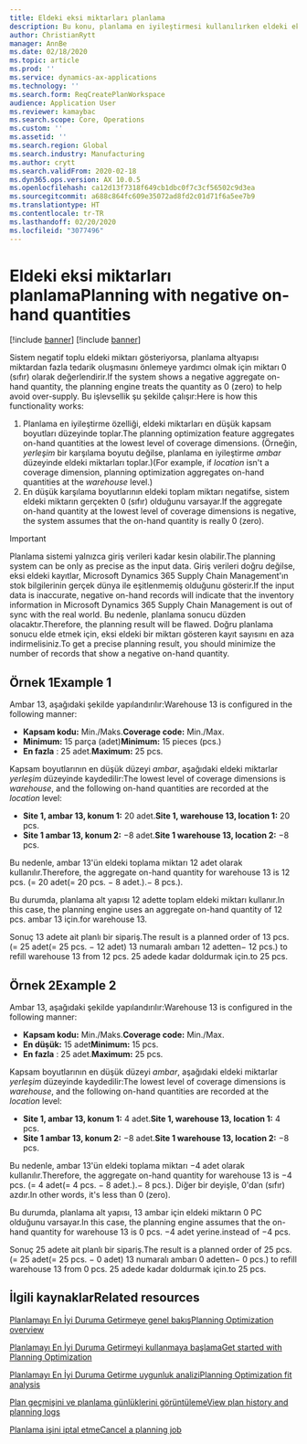 ```yaml
---
title: Eldeki eksi miktarları planlama
description: Bu konu, planlama en iyileştirmesi kullanılırken eldeki eksi stokun nasıl işlendiğini açıklar.
author: ChristianRytt
manager: AnnBe
ms.date: 02/18/2020
ms.topic: article
ms.prod: ''
ms.service: dynamics-ax-applications
ms.technology: ''
ms.search.form: ReqCreatePlanWorkspace
audience: Application User
ms.reviewer: kamaybac
ms.search.scope: Core, Operations
ms.custom: ''
ms.assetid: ''
ms.search.region: Global
ms.search.industry: Manufacturing
ms.author: crytt
ms.search.validFrom: 2020-02-18
ms.dyn365.ops.version: AX 10.0.5
ms.openlocfilehash: ca12d13f7318f649cb1dbc0f7c3cf56502c9d3ea
ms.sourcegitcommit: a688c864fc609e35072ad8fd2c01d71f6a5ee7b9
ms.translationtype: HT
ms.contentlocale: tr-TR
ms.lasthandoff: 02/20/2020
ms.locfileid: "3077496"
---
```

# <a name="planning-with-negative-on-hand-quantities"></a><span data-ttu-id="e0acf-103">Eldeki eksi miktarları planlama</span><span class="sxs-lookup"><span data-stu-id="e0acf-103">Planning with negative on-hand quantities</span></span>

[!include [banner](../../includes/preview-banner.md)]
[!include [banner](../../includes/banner.md)]

<span data-ttu-id="e0acf-104">Sistem negatif toplu eldeki miktarı gösteriyorsa, planlama altyapısı miktardan fazla tedarik oluşmasını önlemeye yardımcı olmak için miktarı 0 (sıfır) olarak değerlendirir.</span><span class="sxs-lookup"><span data-stu-id="e0acf-104">If the system shows a negative aggregate on-hand quantity, the planning engine treats the quantity as 0 (zero) to help avoid over-supply.</span></span> <span data-ttu-id="e0acf-105">Bu işlevsellik şu şekilde çalışır:</span><span class="sxs-lookup"><span data-stu-id="e0acf-105">Here is how this functionality works:</span></span>

1. <span data-ttu-id="e0acf-106">Planlama en iyileştirme özelliği, eldeki miktarları en düşük kapsam boyutları düzeyinde toplar.</span><span class="sxs-lookup"><span data-stu-id="e0acf-106">The planning optimization feature aggregates on-hand quantities at the lowest level of coverage dimensions.</span></span> <span data-ttu-id="e0acf-107">(Örneğin, *yerleşim* bir karşılama boyutu değilse, planlama en iyileştirme *ambar* düzeyinde eldeki miktarları toplar.)</span><span class="sxs-lookup"><span data-stu-id="e0acf-107">(For example, if *location* isn't a coverage dimension, planning optimization aggregates on-hand quantities at the *warehouse* level.)</span></span>
1. <span data-ttu-id="e0acf-108">En düşük karşılama boyutlarının eldeki toplam miktarı negatifse, sistem eldeki miktarın gerçekten 0 (sıfır) olduğunu varsayar.</span><span class="sxs-lookup"><span data-stu-id="e0acf-108">If the aggregate on-hand quantity at the lowest level of coverage dimensions is negative, the system assumes that the on-hand quantity is really 0 (zero).</span></span>

> [!IMPORTANT]
> <span data-ttu-id="e0acf-109">Planlama sistemi yalnızca giriş verileri kadar kesin olabilir.</span><span class="sxs-lookup"><span data-stu-id="e0acf-109">The planning system can be only as precise as the input data.</span></span> <span data-ttu-id="e0acf-110">Giriş verileri doğru değilse, eksi eldeki kayıtlar, Microsoft Dynamics 365 Supply Chain Management'ın stok bilgilerinin gerçek dünya ile eşitlenmemiş olduğunu gösterir.</span><span class="sxs-lookup"><span data-stu-id="e0acf-110">If the input data is inaccurate, negative on-hand records will indicate that the inventory information in Microsoft Dynamics 365 Supply Chain Management is out of sync with the real world.</span></span> <span data-ttu-id="e0acf-111">Bu nedenle, planlama sonucu düzden olacaktır.</span><span class="sxs-lookup"><span data-stu-id="e0acf-111">Therefore, the planning result will be flawed.</span></span> <span data-ttu-id="e0acf-112">Doğru planlama sonucu elde etmek için, eksi eldeki bir miktarı gösteren kayıt sayısını en aza indirmelisiniz.</span><span class="sxs-lookup"><span data-stu-id="e0acf-112">To get a precise planning result, you should minimize the number of records that show a negative on-hand quantity.</span></span>

## <a name="example-1"></a><span data-ttu-id="e0acf-113">Örnek 1</span><span class="sxs-lookup"><span data-stu-id="e0acf-113">Example 1</span></span>

<span data-ttu-id="e0acf-114">Ambar 13, aşağıdaki şekilde yapılandırılır:</span><span class="sxs-lookup"><span data-stu-id="e0acf-114">Warehouse 13 is configured in the following manner:</span></span>

- <span data-ttu-id="e0acf-115">**Kapsam kodu:** Min./Maks.</span><span class="sxs-lookup"><span data-stu-id="e0acf-115">**Coverage code:** Min./Max.</span></span>
- <span data-ttu-id="e0acf-116">**Minimum:** 15 parça (adet)</span><span class="sxs-lookup"><span data-stu-id="e0acf-116">**Minimum:** 15 pieces (pcs.)</span></span>
- <span data-ttu-id="e0acf-117">**En fazla** : 25 adet.</span><span class="sxs-lookup"><span data-stu-id="e0acf-117">**Maximum:** 25 pcs.</span></span>

<span data-ttu-id="e0acf-118">Kapsam boyutlarının en düşük düzeyi *ambar*, aşağıdaki eldeki miktarlar *yerleşim* düzeyinde kaydedilir:</span><span class="sxs-lookup"><span data-stu-id="e0acf-118">The lowest level of coverage dimensions is *warehouse*, and the following on-hand quantities are recorded at the *location* level:</span></span>

- <span data-ttu-id="e0acf-119">**Site 1, ambar 13, konum 1:** 20 adet.</span><span class="sxs-lookup"><span data-stu-id="e0acf-119">**Site 1, warehouse 13, location 1:** 20 pcs.</span></span>
- <span data-ttu-id="e0acf-120">**Site 1 ambar 13, konum 2:** &minus;8 adet.</span><span class="sxs-lookup"><span data-stu-id="e0acf-120">**Site 1 warehouse 13, location 2:** &minus;8 pcs.</span></span>

<span data-ttu-id="e0acf-121">Bu nedenle, ambar 13'ün eldeki toplama miktarı 12 adet olarak kullanılır.</span><span class="sxs-lookup"><span data-stu-id="e0acf-121">Therefore, the aggregate on-hand quantity for warehouse 13 is 12 pcs.</span></span> <span data-ttu-id="e0acf-122">(= 20 adet</span><span class="sxs-lookup"><span data-stu-id="e0acf-122">(= 20 pcs.</span></span> <span data-ttu-id="e0acf-123">&minus; 8 adet.).</span><span class="sxs-lookup"><span data-stu-id="e0acf-123">&minus; 8 pcs.).</span></span>

<span data-ttu-id="e0acf-124">Bu durumda, planlama alt yapısı 12 adette toplam eldeki miktarı kullanır.</span><span class="sxs-lookup"><span data-stu-id="e0acf-124">In this case, the planning engine uses an aggregate on-hand quantity of 12 pcs.</span></span> <span data-ttu-id="e0acf-125">ambar 13 için.</span><span class="sxs-lookup"><span data-stu-id="e0acf-125">for warehouse 13.</span></span>

<span data-ttu-id="e0acf-126">Sonuç 13 adete ait planlı bir sipariş.</span><span class="sxs-lookup"><span data-stu-id="e0acf-126">The result is a planned order of 13 pcs.</span></span> <span data-ttu-id="e0acf-127">(= 25 adet</span><span class="sxs-lookup"><span data-stu-id="e0acf-127">(= 25 pcs.</span></span> <span data-ttu-id="e0acf-128">&minus; 12 adet) 13 numaralı ambarı 12 adetten</span><span class="sxs-lookup"><span data-stu-id="e0acf-128">&minus; 12 pcs.) to refill warehouse 13 from 12 pcs.</span></span> <span data-ttu-id="e0acf-129">25 adede kadar doldurmak için.</span><span class="sxs-lookup"><span data-stu-id="e0acf-129">to 25 pcs.</span></span>

## <a name="example-2"></a><span data-ttu-id="e0acf-130">Örnek 2</span><span class="sxs-lookup"><span data-stu-id="e0acf-130">Example 2</span></span>

<span data-ttu-id="e0acf-131">Ambar 13, aşağıdaki şekilde yapılandırılır:</span><span class="sxs-lookup"><span data-stu-id="e0acf-131">Warehouse 13 is configured in the following manner:</span></span>

- <span data-ttu-id="e0acf-132">**Kapsam kodu:** Min./Maks.</span><span class="sxs-lookup"><span data-stu-id="e0acf-132">**Coverage code:** Min./Max.</span></span>
- <span data-ttu-id="e0acf-133">**En düşük:** 15 adet</span><span class="sxs-lookup"><span data-stu-id="e0acf-133">**Minimum:** 15 pcs.</span></span>
- <span data-ttu-id="e0acf-134">**En fazla** : 25 adet.</span><span class="sxs-lookup"><span data-stu-id="e0acf-134">**Maximum:** 25 pcs.</span></span>

<span data-ttu-id="e0acf-135">Kapsam boyutlarının en düşük düzeyi *ambar*, aşağıdaki eldeki miktarlar *yerleşim* düzeyinde kaydedilir:</span><span class="sxs-lookup"><span data-stu-id="e0acf-135">The lowest level of coverage dimensions is *warehouse*, and the following on-hand quantities are recorded at the *location* level:</span></span>

- <span data-ttu-id="e0acf-136">**Site 1, ambar 13, konum 1:** 4 adet.</span><span class="sxs-lookup"><span data-stu-id="e0acf-136">**Site 1, warehouse 13, location 1:** 4 pcs.</span></span>
- <span data-ttu-id="e0acf-137">**Site 1 ambar 13, konum 2:** &minus;8 adet.</span><span class="sxs-lookup"><span data-stu-id="e0acf-137">**Site 1 warehouse 13, location 2:** &minus;8 pcs.</span></span>

<span data-ttu-id="e0acf-138">Bu nedenle, ambar 13'ün eldeki toplama miktarı &minus;4 adet olarak kullanılır.</span><span class="sxs-lookup"><span data-stu-id="e0acf-138">Therefore, the aggregate on-hand quantity for warehouse 13 is &minus;4 pcs.</span></span> <span data-ttu-id="e0acf-139">(= 4 adet</span><span class="sxs-lookup"><span data-stu-id="e0acf-139">(= 4 pcs.</span></span> <span data-ttu-id="e0acf-140">&minus; 8 adet.).</span><span class="sxs-lookup"><span data-stu-id="e0acf-140">&minus; 8 pcs.).</span></span> <span data-ttu-id="e0acf-141">Diğer bir deyişle, 0'dan (sıfır) azdır.</span><span class="sxs-lookup"><span data-stu-id="e0acf-141">In other words, it's less than 0 (zero).</span></span>

<span data-ttu-id="e0acf-142">Bu durumda, planlama alt yapısı, 13 ambar için eldeki miktarın 0 PC olduğunu varsayar.</span><span class="sxs-lookup"><span data-stu-id="e0acf-142">In this case, the planning engine assumes that the on-hand quantity for warehouse 13 is 0 pcs.</span></span> <span data-ttu-id="e0acf-143">&minus;4 adet yerine.</span><span class="sxs-lookup"><span data-stu-id="e0acf-143">instead of &minus;4 pcs.</span></span>

<span data-ttu-id="e0acf-144">Sonuç 25 adete ait planlı bir sipariş.</span><span class="sxs-lookup"><span data-stu-id="e0acf-144">The result is a planned order of 25 pcs.</span></span> <span data-ttu-id="e0acf-145">(= 25 adet</span><span class="sxs-lookup"><span data-stu-id="e0acf-145">(= 25 pcs.</span></span> <span data-ttu-id="e0acf-146">&minus; 0 adet) 13 numaralı ambarı 0 adetten</span><span class="sxs-lookup"><span data-stu-id="e0acf-146">&minus; 0 pcs.) to refill warehouse 13 from 0 pcs.</span></span> <span data-ttu-id="e0acf-147">25 adede kadar doldurmak için.</span><span class="sxs-lookup"><span data-stu-id="e0acf-147">to 25 pcs.</span></span>

## <a name="related-resources"></a><span data-ttu-id="e0acf-148">İlgili kaynaklar</span><span class="sxs-lookup"><span data-stu-id="e0acf-148">Related resources</span></span>

[<span data-ttu-id="e0acf-149">Planlamayı En İyi Duruma Getirmeye genel bakış</span><span class="sxs-lookup"><span data-stu-id="e0acf-149">Planning Optimization overview</span></span>](planning-optimization-overview.md)

[<span data-ttu-id="e0acf-150">Planlamayı En İyi Duruma Getirmeyi kullanmaya başlama</span><span class="sxs-lookup"><span data-stu-id="e0acf-150">Get started with Planning Optimization</span></span>](get-started.md)

[<span data-ttu-id="e0acf-151">Planlamayı En İyi Duruma Getirme uygunluk analizi</span><span class="sxs-lookup"><span data-stu-id="e0acf-151">Planning Optimization fit analysis</span></span>](planning-optimization-fit-analysis.md)

[<span data-ttu-id="e0acf-152">Plan geçmişini ve planlama günlüklerini görüntüleme</span><span class="sxs-lookup"><span data-stu-id="e0acf-152">View plan history and planning logs</span></span>](plan-history-logs.md)

[<span data-ttu-id="e0acf-153">Planlama işini iptal etme</span><span class="sxs-lookup"><span data-stu-id="e0acf-153">Cancel a planning job</span></span>](cancel-planning-job.md)
